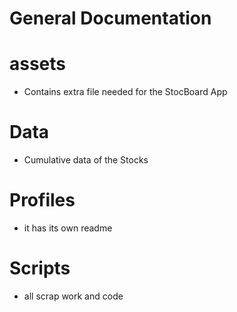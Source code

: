 # General Documentation 

# assets
- Contains extra file needed for the StocBoard App

# Data
- Cumulative data of the Stocks

# Profiles
- it has its own readme

# Scripts
- all scrap work and code